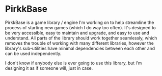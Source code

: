 # PirkkBase
PirkkBase is a game library / engine I'm working on to help streamline the process of starting new games (which I do way too often). It's designed to be very accessible, easy to maintain and upgrade, and easy to use and understand. All parts of the library should work together seamlessly, which removes the trouble of working with many different libraries, however the library's sub-utilities have minimal dependencies between each other and can be used independently.

I don't know if anybody else is ever going to use this library, but I'm designing it as if someone will, just in case.
